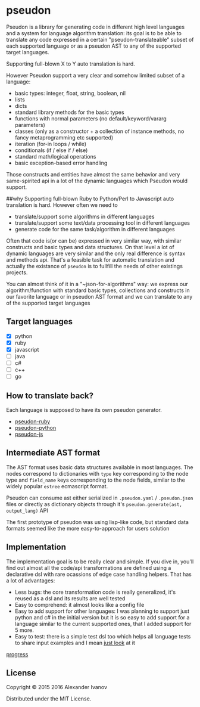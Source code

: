 # pseudon

Pseudon is a library for generating code in different high level languages and a system for language algorithm translation: its goal is to be able to translate any code expressed in a certain "pseudon-translateable" subset of each supported language or as a pseudon AST to any of the supported target languages.

Supporting full-blown X to Y auto translation is hard. 

However Pseudon support a very clear and somehow limited subset of a language:

  * basic types: integer, float, string, boolean, nil
  * lists
  * dicts
  * standard library methods for the basic types
  * functions with normal parameters (no default/keyword/vararg parameters)
  * classes (only as a constructor + a collection of instance methods, no fancy metaprogramming etc supported)
  * iteration (for-in loops / while)
  * conditionals (if / else if / else)
  * standard math/logical operations
  * basic exception-based error handling


Those constructs and entities have almost the same behavior and very same-spirited api in a lot of the dynamic languages which Pseudon would support.

##why
Supporting full-blown Ruby to Python/Perl to Javascript auto translation is hard.
However often we need to

  * translate/support some algorithms in different languages
  * translate/support some text/data processing tool in different languages
  * generate code for the same task/algorithm in different languages

Often that code is(or can be) expressed in very similar way, with
similar constructs and basic types and data structures. On that level
a lot of dynamic languages are very similar and the only real difference
is syntax and methods api. That's a feasible task for automatic translation
and actually the existance of `pseudon` is to fullfill the needs of other
existings projects.

You can almost think of it in a "~json-for-algorithms" way: we express
our algorithm/function with standard basic types, collections and constructs in our favorite language 
or in pseudon AST format and we can translate to any of the supported target languages

## Target languages

- [x] python
- [x] ruby
- [x] javascript
- [ ] java
- [ ] c#
- [ ] c++
- [ ] go

## How to translate back?

Each language is supposed to have its own pseudon generator. 

* [pseudon-ruby](https://github.com/alehander42/pseudon-ruby)
* [pseudon-python](https://github.com/alehander42/pseudon-python)
* [pseudon-js](https://github.com/alehander42/pseudon-js)

## Intermediate AST format

The AST format uses basic data structures available in most languages. The nodes correspond to 
dictionaries with `type` key corresponding to the node type and `field_name` keys corresponding to
the node fields, similar to the widely popular `estree` ecmascript format.

Pseudon can consume ast either serialized in `.pseudon.yaml` / `.pseudon.json` files or directly as
dictionary objects through it's `pseudon.generate(ast, output_lang)` API

The first prototype of pseudon was using lisp-like code, but standard data formats seemed like the
more easy-to-approach for users solution

## Implementation

The implementation goal is to be really clear and simple. If you dive in, you'll find out
almost all the code/api transformations are defined using a declarative dsl with rare ocassions 
of edge case handling helpers. That has a lot of advantages:
* Less bugs: the core transformation code is really generalized, it's reused as a dsl and its results are well tested
* Easy to comprehend: it almost looks like a config file
* Easy to add support for other languages: I was planning to support just python and c# in the initial version but it is so easy to add support for a language similar to the current supported ones, that I
added support for 5 more.
* Easy to test: there is a simple test dsl too which helps all language tests to share input examples and I mean [just look](pseudon/tests/test_javascript.py) at it

[progress](progress.md)

## License

Copyright © 2015 2016 Alexander Ivanov

Distributed under the MIT License.
